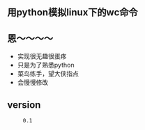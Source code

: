 用python模拟linux下的wc命令
-----------------------------------

## 恩～～～～

* 实现很无趣很蛋疼
* 只是为了熟悉python
* 菜鸟练手，望大侠指点
* 会慢慢修改


## version
         0.1
